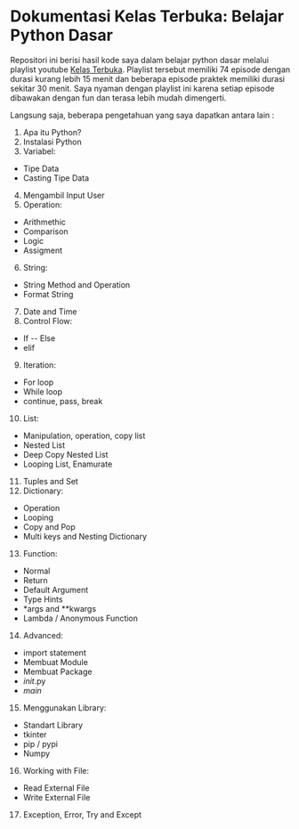 # Dokumentasi Kelas Terbuka: Belajar Python Dasar

Repositori ini berisi hasil kode saya dalam belajar python dasar melalui playlist youtube [Kelas Terbuka](https://www.youtube.com/watch?v=SQ6dHC9msEA&list=PLZS-MHyEIRo7cgStrKAMhgnOT66z2qKz1). Playlist tersebut memiliki 74 episode dengan durasi kurang lebih 15 menit dan beberapa episode praktek memiliki durasi sekitar 30 menit. Saya nyaman dengan playlist ini karena setiap episode dibawakan dengan fun dan terasa lebih mudah dimengerti. 

Langsung saja, beberapa pengetahuan yang saya dapatkan antara lain :
1. Apa itu Python?
2. Instalasi Python
3. Variabel:
 - Tipe Data
 - Casting Tipe Data
4. Mengambil Input User
5. Operation:
 - Arithmethic
 - Comparison
 - Logic
 - Assigment
6. String:
  - String Method and Operation
 - Format String
7. Date and Time
8. Control Flow:
 - If -- Else
 - elif
9. Iteration:
 - For loop
 - While loop
 - continue, pass, break
10. List:
 - Manipulation, operation, copy list
 - Nested List
 - Deep Copy Nested List
 - Looping List, Enamurate
11. Tuples and Set
12. Dictionary:
 - Operation
 - Looping
 - Copy and Pop
 - Multi keys and Nesting Dictionary
13. Function:
 - Normal
 - Return
 - Default Argument
 - Type Hints
 - *args and **kwargs
 - Lambda / Anonymous Function
14. Advanced:
 - import statement
 - Membuat Module
 - Membuat Package
 - _init_.py
 - _main_
15. Menggunakan Library:
 - Standart Library
 - tkinter
 - pip / pypi
 - Numpy
16. Working with File:
 - Read External File
 - Write External File
17. Exception, Error, Try and Except
